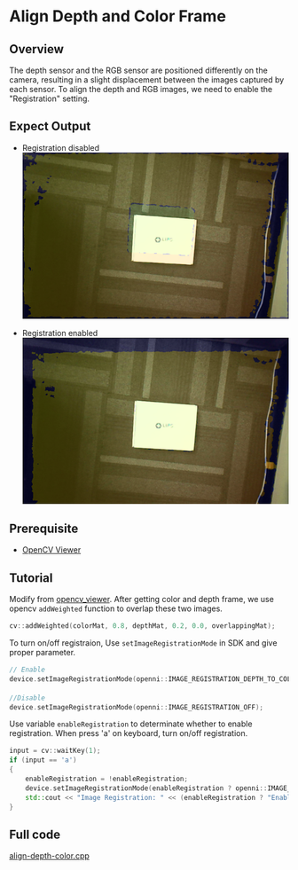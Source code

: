 # Align Depth and Color Frame

## Overview

The depth sensor and the RGB sensor are positioned differently on the camera, resulting in a slight displacement between the images captured by each sensor. To align the depth and RGB images, we need to enable the "Registration" setting.

## Expect Output

- Registration disabled
  ![](../../.asset/align_disable.png)

- Registration enabled
  ![](../../.asset/align_enable.png)

## Prerequisite

- [OpenCV Viewer](../opencv_viewer/)

## Tutorial

Modify from [opencv_viewer](../opencv_viewer/README.md). After getting color and depth frame, we use opencv `addWeighted` function to overlap these two images.

```c++
cv::addWeighted(colorMat, 0.8, depthMat, 0.2, 0.0, overlappingMat);
```

To turn on/off registraion, Use `setImageRegistrationMode` in SDK and give proper parameter.

```c++
// Enable
device.setImageRegistrationMode(openni::IMAGE_REGISTRATION_DEPTH_TO_COLOR);

//Disable
device.setImageRegistrationMode(openni::IMAGE_REGISTRATION_OFF);
```

Use variable `enableRegistration` to determinate whether to enable registration. When press 'a' on keyboard, turn on/off registration.

```c++
input = cv::waitKey(1);
if (input == 'a')
{
    enableRegistration = !enableRegistration;
    device.setImageRegistrationMode(enableRegistration ? openni::IMAGE_REGISTRATION_DEPTH_TO_COLOR openni::IMAGE_REGISTRATION_OFF);
    std::cout << "Image Registration: " << (enableRegistration ? "Enable" : "Disable") << std::endl;
}
```

## Full code

[align-depth-color.cpp](https://github.com/HedgeHao/LIPSedgeSDK_Tutorial/blob/master/c%2B%2B/align-depth-color/align-depth-color.cpp)
